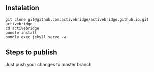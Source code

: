 Instalation
-

    git clone git@github.com:activebridge/activebridge.github.io.git activebridge
    cd activebridge
    bundle install
    bundle exec jekyll serve -w

Steps to publish
-

Just push your changes to master branch
